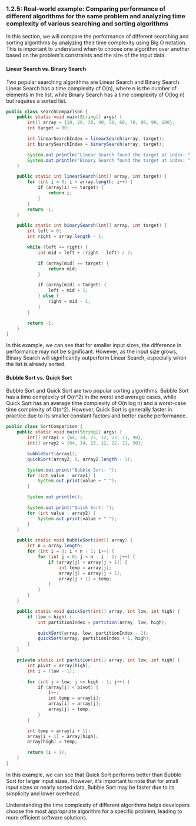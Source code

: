 ### 1.2.5: Real-world example: Comparing performance of different algorithms for the same problem and analyzing time complexity of various searching and sorting algorithms

In this section, we will compare the performance of different searching and sorting algorithms by analyzing their time complexity using Big O notation. This is important to understand when to choose one algorithm over another based on the problem's constraints and the size of the input data.

#### Linear Search vs. Binary Search

Two popular searching algorithms are Linear Search and Binary Search. Linear Search has a time complexity of O(n), where n is the number of elements in the list, while Binary Search has a time complexity of O(log n) but requires a sorted list.

```java
public class SearchComparison {
    public static void main(String[] args) {
        int[] array = {10, 20, 30, 40, 50, 60, 70, 80, 90, 100};
        int target = 90;

        int linearSearchIndex = linearSearch(array, target);
        int binarySearchIndex = binarySearch(array, target);

        System.out.println("Linear Search found the target at index: " + linearSearchIndex);
        System.out.println("Binary Search found the target at index: " + binarySearchIndex);
    }

    public static int linearSearch(int[] array, int target) {
        for (int i = 0; i < array.length; i++) {
            if (array[i] == target) {
                return i;
            }
        }
        return -1;
    }

    public static int binarySearch(int[] array, int target) {
        int left = 0;
        int right = array.length - 1;

        while (left <= right) {
            int mid = left + (right - left) / 2;

            if (array[mid] == target) {
                return mid;
            }

            if (array[mid] < target) {
                left = mid + 1;
            } else {
                right = mid - 1;
            }
        }

        return -1;
    }
}
```

In this example, we can see that for smaller input sizes, the difference in performance may not be significant. However, as the input size grows, Binary Search will significantly outperform Linear Search, especially when the list is already sorted.

#### Bubble Sort vs. Quick Sort

Bubble Sort and Quick Sort are two popular sorting algorithms. Bubble Sort has a time complexity of O(n^2) in the worst and average cases, while Quick Sort has an average time complexity of O(n log n) and a worst-case time complexity of O(n^2). However, Quick Sort is generally faster in practice due to its smaller constant factors and better cache performance.

```java
public class SortComparison {
    public static void main(String[] args) {
        int[] array1 = {64, 34, 25, 12, 22, 11, 90};
        int[] array2 = {64, 34, 25, 12, 22, 11, 90};

        bubbleSort(array1);
        quickSort(array2, 0, array2.length - 1);

        System.out.print("Bubble Sort: ");
        for (int value : array1) {
            System.out.print(value + " ");
        }

        System.out.println();

        System.out.print("Quick Sort: ");
        for (int value : array2) {
            System.out.print(value + " ");
        }
    }

    public static void bubbleSort(int[] array) {
        int n = array.length;
        for (int i = 0; i < n - 1; i++) {
            for (int j = 0; j < n - i - 1; j++) {
                if (array[j] > array[j + 1]) {
                    int temp = array[j];
                    array[j] = array[j + 1];
                    array[j + 1] = temp;
                }
            }
        }
    }

    public static void quickSort(int[] array, int low, int high) {
        if (low < high) {
            int partitionIndex = partition(array, low, high);

            quickSort(array, low, partitionIndex - 1);
            quickSort(array, partitionIndex + 1, high);
        }
    }

    private static int partition(int[] array, int low, int high) {
        int pivot = array[high];
        int i = (low - 1);

        for (int j = low; j <= high - 1; j++) {
            if (array[j] < pivot) {
                i++;
                int temp = array[i];
                array[i] = array[j];
                array[j] = temp;
            }
        }

        int temp = array[i + 1];
        array[i + 1] = array[high];
        array[high] = temp;

        return (i + 1);
    }
}
```

In this example, we can see that Quick Sort performs better than Bubble Sort for larger input sizes. However, it's important to note that for small input sizes or nearly sorted data, Bubble Sort may be faster due to its simplicity and lower overhead.

Understanding the time complexity of different algorithms helps developers choose the most appropriate algorithm for a specific problem, leading to more efficient software solutions.

